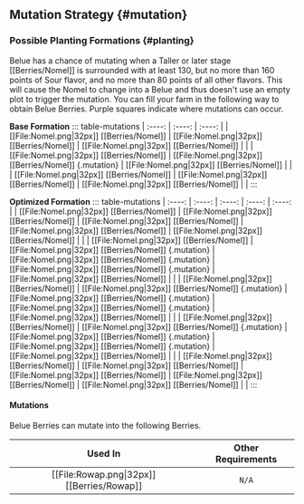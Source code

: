 ## Mutation Strategy {#mutation}

### Possible Planting Formations {#planting}

Belue has a chance of mutating when a Taller or later stage [[Berries/Nomel]] is surrounded with at least 130, but no more than 160 points of Sour flavor, and no more than 80 points of all other flavors. This will cause the Nomel to change into a Belue and thus doesn't use an empty plot to trigger the mutation. You can fill your farm in the following way to obtain Belue Berries. Purple squares indicate where mutations can occur.

**Base Formation**
::: table-mutations
| :----: | :----: | :----: |
| [[File:Nomel.png\|32px]] [[Berries/Nomel]] | [[File:Nomel.png\|32px]] [[Berries/Nomel]] | [[File:Nomel.png\|32px]] [[Berries/Nomel]] | |
| [[File:Nomel.png\|32px]] [[Berries/Nomel]] | [[File:Nomel.png\|32px]] [[Berries/Nomel]] {.mutation} | [[File:Nomel.png\|32px]] [[Berries/Nomel]] | |
| [[File:Nomel.png\|32px]] [[Berries/Nomel]] | [[File:Nomel.png\|32px]] [[Berries/Nomel]] | [[File:Nomel.png\|32px]] [[Berries/Nomel]] | |
:::

**Optimized Formation**
::: table-mutations
| :----: | :----: | :----: | :----: | :----: |
| [[File:Nomel.png\|32px]] [[Berries/Nomel]] | [[File:Nomel.png\|32px]] [[Berries/Nomel]] | [[File:Nomel.png\|32px]] [[Berries/Nomel]] | [[File:Nomel.png\|32px]] [[Berries/Nomel]] | [[File:Nomel.png\|32px]] [[Berries/Nomel]] | |
| [[File:Nomel.png\|32px]] [[Berries/Nomel]] | [[File:Nomel.png\|32px]] [[Berries/Nomel]] {.mutation} | [[File:Nomel.png\|32px]] [[Berries/Nomel]] {.mutation} | [[File:Nomel.png\|32px]] [[Berries/Nomel]] {.mutation} | [[File:Nomel.png\|32px]] [[Berries/Nomel]] | |
| [[File:Nomel.png\|32px]] [[Berries/Nomel]] | [[File:Nomel.png\|32px]] [[Berries/Nomel]] {.mutation} | [[File:Nomel.png\|32px]] [[Berries/Nomel]] {.mutation} | [[File:Nomel.png\|32px]] [[Berries/Nomel]] {.mutation} | [[File:Nomel.png\|32px]] [[Berries/Nomel]] | |
| [[File:Nomel.png\|32px]] [[Berries/Nomel]] | [[File:Nomel.png\|32px]] [[Berries/Nomel]] {.mutation} | [[File:Nomel.png\|32px]] [[Berries/Nomel]] {.mutation} | [[File:Nomel.png\|32px]] [[Berries/Nomel]] {.mutation} | [[File:Nomel.png\|32px]] [[Berries/Nomel]] | |
| [[File:Nomel.png\|32px]] [[Berries/Nomel]] | [[File:Nomel.png\|32px]] [[Berries/Nomel]] | [[File:Nomel.png\|32px]] [[Berries/Nomel]] | [[File:Nomel.png\|32px]] [[Berries/Nomel]] | [[File:Nomel.png\|32px]] [[Berries/Nomel]] | |
:::

#### Mutations
Belue Berries can mutate into the following Berries.

| Used In                                       | Other Requirements |
| :---:                                         | :---: |
| [[File:Rowap.png\|32px]] [[Berries/Rowap]]    | `N/A` |